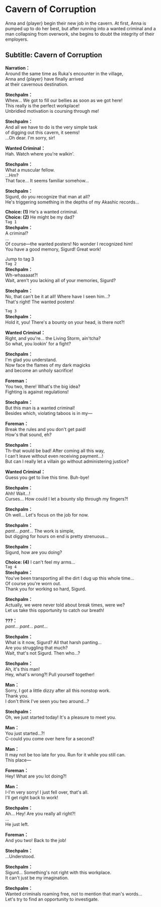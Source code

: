 # Cavern of Corruption
Anna and {player} begin their new job in the cavern. At first, Anna is pumped up to do her best, but after running into a wanted criminal and a man collapsing from overwork, she begins to doubt the integrity of their employers.
  
## Subtitle: Cavern of Corruption
  
**Narration：**  
Around the same time as Ruka's encounter in the village,  
Anna and {player} have finally arrived  
at their cavernous destination.  
  
**Stechpalm：**  
Whew... We got to fill our bellies as soon as we got here!  
This really is the perfect workplace!  
Unbridled motivation is coursing through me!  
  
**Stechpalm：**  
And all we have to do is the very simple task  
of digging out this cavern, it seems!  
 ...Oh dear. I'm sorry, sir!  
  
**Wanted Criminal：**  
Hah. Watch where you're walkin'.  
  
**Stechpalm：**  
What a muscular fellow.  
...Hm?  
That face... It seems familiar somehow...  
  
**Stechpalm：**  
Sigurd, do you recognize that man at all?  
He's triggering something in the depths of my Akashic records...  
  
**Choice: (1)**  He's a wanted criminal.  
**Choice: (2)**  He might be my dad?  
`Tag 1`  
**Stechpalm：**  
A criminal?  
...  
Of course—the wanted posters! No wonder I recognized him!  
You have a good memory, Sigurd! Great work!  
  
Jump to tag 3  
`Tag 2`  
**Stechpalm：**  
Wh-whaaaaat?!  
Wait, aren't you lacking all of your memories, Sigurd?  
  
**Stechpalm：**  
No, that can't be it at all! Where have I seen him...?  
That's right! The wanted posters!  
  
`Tag 3`  
**Stechpalm：**  
Hold it, you! There's a bounty on your head, is there not?!  
  
**Wanted Criminal：**  
Right, and you're... the Living Storm, ain'tcha?  
So what, you lookin' for a fight?  
  
**Stechpalm：**  
I'm glad you understand.  
Now face the flames of my dark magicks  
and become an unholy sacrifice!  
  
**Foreman：**  
You two, there! What's the big idea?  
Fighting is against regulations!  
  
**Stechpalm：**  
But this man is a wanted criminal!  
Besides which, violating taboos is in my—  
  
**Foreman：**  
Break the rules and you don't get paid!  
How's that sound, eh?  
  
**Stechpalm：**  
Th-that would be bad! After coming all this way,  
I can't leave without even receiving payment...!  
But can I really let a villain go without administering justice?  
  
**Wanted Criminal：**  
Guess you get to live this time. Buh-bye!  
  
**Stechpalm：**  
Ahh! Wait...!  
Curses... How could I let a bounty slip through my fingers?!  
  
**Stechpalm：**  
Oh well... Let's focus on the job for now.  
  
**Stechpalm：**  
*pant*... *pant*... The work is simple,  
but digging for hours on end is pretty strenuous...  
  
**Stechpalm：**  
Sigurd, how are you doing?  
  
**Choice: (4)**  I can't feel my arms...  
`Tag 4`  
**Stechpalm：**  
You've been transporting all the dirt I dug up this whole time...  
Of course you're worn out.  
 Thank you for working so hard, Sigurd.  
  
**Stechpalm：**  
Actually, we were never told about break times, were we?  
Let us take this opportunity to catch our breath!  
  
**???：**  
*pant*... *pant*... *pant*...  
  
**Stechpalm：**  
What is it now, Sigurd? All that harsh panting...  
Are you struggling that much?  
Wait, that's not Sigurd. Then who...?  
  
**Stechpalm：**  
Ah, it's this man!  
Hey, what's wrong?! Pull yourself together!  
  
**Man：**  
Sorry, I got a little dizzy after all this nonstop work.  
Thank you.  
 I don't think I've seen you two around...?  
  
**Stechpalm：**  
Oh, we just started today! It's a pleasure to meet you.  
  
**Man：**  
You just started...?!  
C-could you come over here for a second?  
  
**Man：**  
It may not be too late for you. Run for it while you still can.  
This place—  
  
**Foreman：**  
Hey! What are you lot doing?!  
  
**Man：**  
I-I'm very sorry! I just fell over, that's all.  
I'll get right back to work!  
  
**Stechpalm：**  
Ah... Hey! Are you really all right?!  
...  
He just left.  
  
**Foreman：**  
And you two! Back to the job!  
  
**Stechpalm：**  
...Understood.  
  
**Stechpalm：**  
Sigurd... Something's not right with this workplace.  
It can't just be my imagination.  
  
**Stechpalm：**  
Wanted criminals roaming free, not to mention that man's words...  
Let's try to find an opportunity to investigate.  
